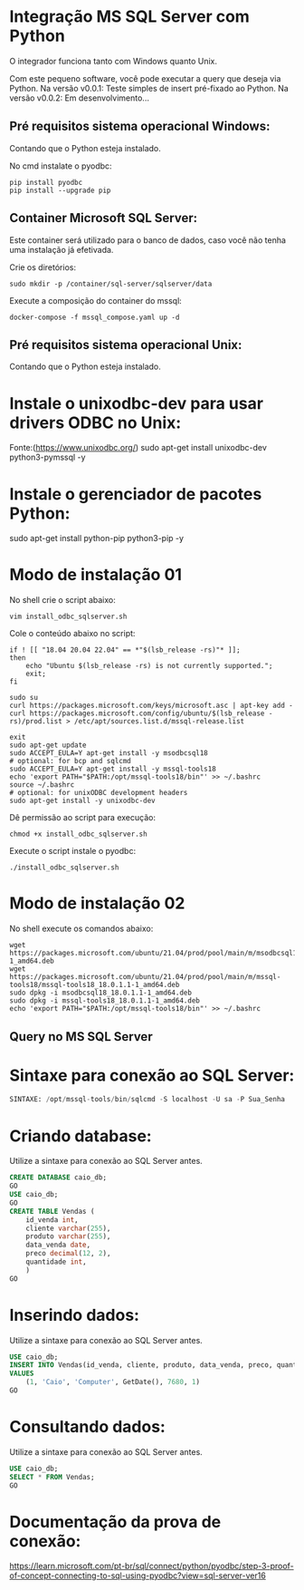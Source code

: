 # Integração MS SQL Server com Python
O integrador funciona tanto com Windows quanto Unix.

Com este pequeno software, você pode executar a query que deseja via Python.
Na versão v0.0.1: Teste simples de insert pré-fixado ao Python.
Na versão v0.0.2: Em desenvolvimento...


## Pré requisitos sistema operacional Windows:
Contando que o Python esteja instalado.

No cmd instalate o pyodbc:
```batch
pip install pyodbc
pip install --upgrade pip
```

## Container Microsoft SQL Server:
Este container será utilizado para o banco de dados, caso você não tenha uma instalação já efetivada.

Crie os diretórios:
```batch
sudo mkdir -p /container/sql-server/sqlserver/data
```
Execute a composição do container do mssql:
```batch
docker-compose -f mssql_compose.yaml up -d
```

## Pré requisitos sistema operacional Unix:
Contando que o Python esteja instalado.

# Instale o unixodbc-dev para usar drivers ODBC no Unix:
Fonte:(https://www.unixodbc.org/)
sudo apt-get install unixodbc-dev python3-pymssql -y

# Instale o gerenciador de pacotes Python:
sudo apt-get install python-pip python3-pip -y

# Modo de instalação 01
No shell crie o script abaixo:
```shell
vim install_odbc_sqlserver.sh
```

Cole o conteúdo abaixo no script:

```shell
if ! [[ "18.04 20.04 22.04" == *"$(lsb_release -rs)"* ]];
then
    echo "Ubuntu $(lsb_release -rs) is not currently supported.";
    exit;
fi

sudo su
curl https://packages.microsoft.com/keys/microsoft.asc | apt-key add -
curl https://packages.microsoft.com/config/ubuntu/$(lsb_release -rs)/prod.list > /etc/apt/sources.list.d/mssql-release.list

exit
sudo apt-get update
sudo ACCEPT_EULA=Y apt-get install -y msodbcsql18
# optional: for bcp and sqlcmd
sudo ACCEPT_EULA=Y apt-get install -y mssql-tools18
echo 'export PATH="$PATH:/opt/mssql-tools18/bin"' >> ~/.bashrc
source ~/.bashrc
# optional: for unixODBC development headers
sudo apt-get install -y unixodbc-dev
```
Dê permissão ao script para execução:
```shell
chmod +x install_odbc_sqlserver.sh
```

Execute o script instale o pyodbc:

```shell
./install_odbc_sqlserver.sh
```

# Modo de instalação 02
No shell execute os comandos abaixo:
```shell
wget https://packages.microsoft.com/ubuntu/21.04/prod/pool/main/m/msodbcsql18/msodbcsql18_18.0.1.1-1_amd64.deb
wget https://packages.microsoft.com/ubuntu/21.04/prod/pool/main/m/mssql-tools18/mssql-tools18_18.0.1.1-1_amd64.deb
sudo dpkg -i msodbcsql18_18.0.1.1-1_amd64.deb
sudo dpkg -i mssql-tools18_18.0.1.1-1_amd64.deb
echo 'export PATH="$PATH:/opt/mssql-tools18/bin"' >> ~/.bashrc
```

## Query no MS SQL Server

# Sintaxe para conexão ao SQL Server:

```sql
SINTAXE: /opt/mssql-tools/bin/sqlcmd -S localhost -U sa -P Sua_Senha
```

# Criando database:
Utilize a sintaxe para conexão ao SQL Server antes.

```sql
CREATE DATABASE caio_db;
GO
USE caio_db;
GO
CREATE TABLE Vendas (
    id_venda int, 
    cliente varchar(255), 
    produto varchar(255), 
    data_venda date, 
    preco decimal(12, 2), 
    quantidade int,
    )
GO
```

# Inserindo dados:
Utilize a sintaxe para conexão ao SQL Server antes.

```sql
USE caio_db;
INSERT INTO Vendas(id_venda, cliente, produto, data_venda, preco, quantidade)
VALUES
    (1, 'Caio', 'Computer', GetDate(), 7680, 1)
GO
```
# Consultando dados:
Utilize a sintaxe para conexão ao SQL Server antes.

```sql
USE caio_db;
SELECT * FROM Vendas;
GO
```

# Documentação da prova de conexão:
https://learn.microsoft.com/pt-br/sql/connect/python/pyodbc/step-3-proof-of-concept-connecting-to-sql-using-pyodbc?view=sql-server-ver16